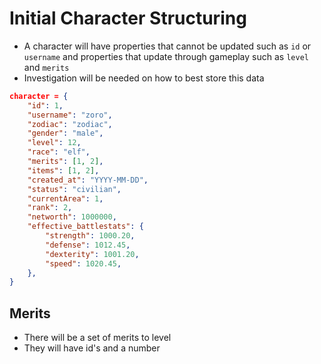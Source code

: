 # Initial Character Structuring

+ A character will have properties that cannot be updated such as `id` or `username` and properties that update through gameplay such as `level` and `merits`
+ Investigation will be needed on how to best store this data

```json
character = {
    "id": 1,
    "username": "zoro",
    "zodiac": "zodiac",
    "gender": "male",
    "level": 12,
    "race": "elf",
    "merits": [1, 2],
    "items": [1, 2],
    "created_at": "YYYY-MM-DD",
    "status": "civilian",
    "currentArea": 1,
    "rank": 2,
    "networth": 1000000,
    "effective_battlestats": {
        "strength": 1000.20,
        "defense": 1012.45,
        "dexterity": 1001.20,
        "speed": 1020.45,
    },
}
```

## Merits

+ There will be a set of merits to level
+ They will have id's and a number
